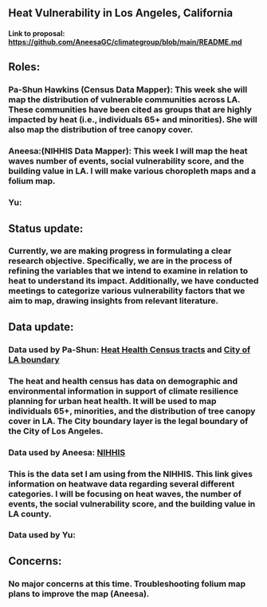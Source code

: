 ## Heat Vulnerability in Los Angeles, California
#### Link to proposal: https://github.com/AneesaGC/climategroup/blob/main/README.md 

## Roles: 
### Pa-Shun Hawkins (Census Data Mapper): This week she will map the distribution of vulnerable communities across LA. These communities have been cited as groups that are highly impacted by heat (i.e., individuals 65+ and minorities). She will also map the distribution of tree canopy cover.  

### Aneesa:(NIHHIS Data Mapper): This week I will map the heat waves number of events, social vulnerability score, and the building value in LA. I will make various choropleth maps and a folium map.

### Yu: 

## Status update: 
### Currently, we are making progress in formulating a clear research objective. Specifically, we are in the process of refining the variables that we intend to examine in relation to heat to understand its impact. Additionally, we have conducted meetings to categorize various vulnerability factors that we aim to map, drawing insights from relevant literature. 
## Data update:

### Data used by Pa-Shun: [Heat Health Census tracts](https://gis-for-racialequity.hub.arcgis.com/datasets/7f05981247034b5da1887f14b7ed523b/explore) and [City of LA boundary](https://www.arcgis.com/home/item.html?id=77f61d02dedf4e858ab8af36e7cdd35a) 
### The heat and health census  has data on demographic and environmental information  in support of climate resilience planning for urban heat health. It will be used to map  individuals 65+, minorities, and the distribution of tree canopy cover in LA. The City boundary layer is the legal boundary of the City of Los Angeles. 

### Data used by Aneesa: [NIHHIS](https://www.heat.gov/datasets/9da4eeb936544335a6db0cd7a8448a51_0/about)
### This is the data set I am using from the NIHHIS. This link gives information on heatwave data regarding several different categories. I will be focusing on heat waves, the number of events, the social vulnerability score, and the building value in LA county.
 
### Data used by Yu: 

## Concerns:  
### No major concerns at this time. Troubleshooting folium map plans to improve the map (Aneesa).
